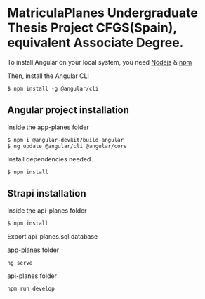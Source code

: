 # MatriculaPlanes Undergraduate Thesis Project CFGS(Spain), equivalent Associate Degree.

To install Angular on your local system, you need [Nodejs](https://nodejs.org/en/about/releases/) & [npm](https://docs.npmjs.com/about-npm)

Then, install the Angular CLI

```
$ npm install -g @angular/cli
```

## Angular project installation 

Inside the app-planes folder

```
$ npm i @angular-devkit/build-angular
$ ng update @angular/cli @angular/core 
```

Install dependencies needed
```
$ npm install
```
## Strapi installation

Inside the api-planes folder

```
$ npm install
```
Export api_planes.sql database

app-planes folder
```
ng serve 
```
api-planes folder
```
npm run develop
```

